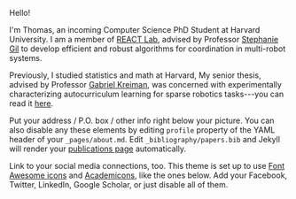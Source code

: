 Hello!

I'm Thomas, an incoming Computer Science PhD Student at Harvard University. I am a member of [REACT Lab](https://react.seas.harvard.edu/), advised by Professor [Stephanie Gil](https://gil.seas.harvard.edu/) to develop efficient and robust algorithms for coordination in multi-robot systems.

Previously, I studied statistics and math at Harvard,
My senior thesis, advised by Professor [Gabriel Kreiman](https://brain.harvard.edu/?people=gabriel-kreiman), was concerned with experimentally characterizing autocurriculum learning for sparse robotics tasks---you can read it [here](https://klab.tch.harvard.edu/publications/PDFs/gk8166.pdf).

Put your address / P.O. box / other info right below your picture. You can also disable any these elements by editing `profile` property of the YAML header of your `_pages/about.md`. Edit `_bibliography/papers.bib` and Jekyll will render your [publications page](/al-folio/publications/) automatically.

Link to your social media connections, too. This theme is set up to use [Font Awesome icons](https://fontawesome.com/) and [Academicons](https://jpswalsh.github.io/academicons/), like the ones below. Add your Facebook, Twitter, LinkedIn, Google Scholar, or just disable all of them.
